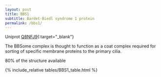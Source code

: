 ```yaml
---
layout: post
title: BBS1
subtitle: Bardet-Biedl syndrome 1 protein
permalink: /bbs1/
---
```



Uniprot [Q8NFJ9](http://www.uniprot.org/uniprot/Q8NFJ9){:target="_blank"}

The BBSome complex is thought to function as a coat complex required for sorting of specific membrane proteins to the primary cilia.

80% of the structure available


{% include_relative tables/BBS1_table.html %}
